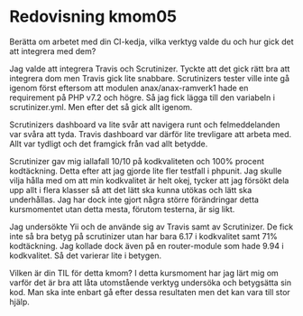 ---
---
Redovisning kmom05
=========================

Berätta om arbetet med din CI-kedja, vilka verktyg valde du och hur gick det att integrera med dem?

Jag valde att integrera Travis och Scrutinizer. Tyckte att det gick rätt bra att integrera dom men Travis gick lite snabbare. Scrutinizers tester ville inte gå igenom först eftersom att modulen anax/anax-ramverk1 hade en requirement på PHP v7.2 och högre. Så jag fick lägga till den variabeln i scrutinizer.yml. Men efter det så gick allt igenom.

Scrutinizers dashboard va lite svår att navigera runt och felmeddelanden var svåra att tyda. Travis dashboard var därför lite trevligare att arbeta med. Allt var tydligt och det framgick från vad allt betydde.

Scrutinizer gav mig iallafall 10/10 på kodkvaliteten och 100% procent kodtäckning. Detta efter att jag gjorde lite fler testfall i phpunit. Jag skulle vilja hålla med om att min kodkvalitet är helt okej, tycker att jag försökt dela upp allt i flera klasser så att det lätt ska kunna utökas och lätt ska underhållas. Jag har dock inte gjort några större förändringar detta kursmomentet utan detta mesta, förutom testerna, är sig likt.

Jag undersökte Yii och de använde sig av Travis samt av Scrutinizer. De fick inte så bra betyg på scrutinizer utan har bara 6.17 i kodkvalitet samt 71% kodtäckning. Jag kollade dock även på en router-module som hade 9.94 i kodkvalitet. Så det varierar lite i betygen.

Vilken är din TIL för detta kmom?
I detta kursmoment har jag lärt mig om varför det är bra att låta utomstående verktyg undersöka och betygsätta sin kod. Man ska inte enbart gå efter dessa resultaten men det kan vara till stor hjälp. 
